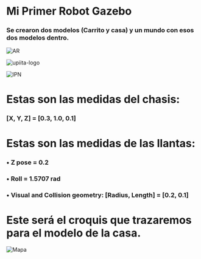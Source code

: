 # Mi Primer Robot Gazebo

### Se crearon dos modelos (Carrito y casa) y un mundo con esos dos modelos dentro.
![AR](https://user-images.githubusercontent.com/76974066/113465748-d1bb9680-93f3-11eb-9eb9-025c89f544fe.jpg)

![upiita-logo](https://user-images.githubusercontent.com/76974066/113465729-b6508b80-93f3-11eb-8593-4f21f2aa5bc1.png)

![IPN](https://user-images.githubusercontent.com/76974066/113465750-d41df080-93f3-11eb-868a-8514b1938e8e.png)


# Estas son las medidas del chasis:
### [X, Y, Z] = [0.3, 1.0, 0.1]

# Estas son las medidas de las llantas:
### • Z pose = 0.2
### • Roll = 1.5707 rad
### • Visual and Collision geometry: [Radius, Length] = [0.2, 0.1]

# Este será el croquis que trazaremos para el modelo de la casa.
![Mapa](https://user-images.githubusercontent.com/76974066/113465860-6625f900-93f4-11eb-9072-9a1fe242dd57.jpg)
